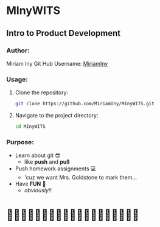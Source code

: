 # MInyWITS
## Intro to Product Development


### Author: 
Miriam Iny 
Git Hub Username: [MiriamIny](https://github.com/MiriamIny)
### Usage:

1. Clone the repository:
    ```bash
    git clone https://github.com/MiriamIny/MInyWITS.git
    ```

2. Navigate to the project directory:
    ```bash
    cd MInyWITS
    ```
### Purpose:
- Learn about git 😎
    - like **push** and **pull**
- Push homework assignments 💻
    - 'cuz we want Mrs. Goldstone to mark them...
- Have **FUN** 🎉
    - *obviously*!!
#    
#               🙁🙁🙁🙁🙁🙁🙁🙁🙁🙁🙁🙁🙁🙁🙁🙁🙁🙁🙁    





